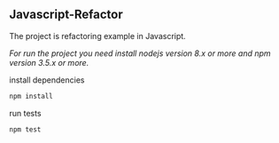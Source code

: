## Javascript-Refactor
The project is refactoring example in Javascript.

*For run the project you need install nodejs version 8.x or more and
npm version 3.5.x or more.*

install dependencies
```bash
npm install
```


run tests 
```bash
npm test
```
